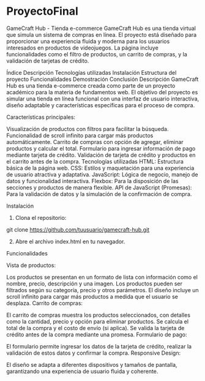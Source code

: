 # ProyectoFinal

GameCraft Hub - Tienda e-commerce
GameCraft Hub es una tienda virtual que simula un sistema de compras en línea. El proyecto está diseñado para proporcionar una experiencia fluida y moderna para los usuarios interesados en productos de videojuegos. La página incluye funcionalidades como el filtro de productos, un carrito de compras, y la validación de tarjetas de crédito.

Índice
Descripción
Tecnologías utilizadas
Instalación
Estructura del proyecto
Funcionalidades
Demostración
Conclusión
Descripción
GameCraft Hub es una tienda e-commerce creada como parte de un proyecto académico para la materia de fundamentos web. El objetivo del proyecto es simular una tienda en línea funcional con una interfaz de usuario interactiva, diseño adaptable y características específicas para el proceso de compra.

Características principales:

Visualización de productos con filtros para facilitar la búsqueda.
Funcionalidad de scroll infinito para cargar más productos automáticamente.
Carrito de compras con opción de agregar, eliminar productos y calcular el total.
Formulario para ingresar información de pago mediante tarjeta de crédito.
Validación de tarjeta de crédito y productos en el carrito antes de la compra.
Tecnologías utilizadas
HTML: Estructura básica de la página web.
CSS: Estilos y maquetación para una experiencia de usuario atractiva y adaptativa.
JavaScript: Lógica de negocio, manejo de datos y funcionalidad interactiva.
Flexbox: Para la disposición de las secciones y productos de manera flexible.
API de JavaScript (Promesas): Para la validación de datos y la simulación de la confirmación de compra.

Instalación
1. Clona el repositorio:

git clone https://github.com/tuusuario/gamecraft-hub.git

2. Abre el archivo index.html en tu navegador.

Funcionalidades

Vista de productos:

Los productos se presentan en un formato de lista con información como el nombre, precio, descripción y una imagen.
Los productos pueden ser filtrados según su categoría, precio y otros parámetros.
El diseño incluye un scroll infinito para cargar más productos a medida que el usuario se desplaza.
Carrito de compras:

El carrito de compras muestra los productos seleccionados, con detalles como la cantidad, precio y opción para eliminar productos.
Se calcula el total de la compra y el costo de envío (si aplica).
Se valida la tarjeta de crédito antes de la compra mediante una promesa.
Formulario de pago:

El formulario permite ingresar los datos de la tarjeta de crédito, realizar la validación de estos datos y confirmar la compra.
Responsive Design:

El diseño se adapta a diferentes dispositivos y tamaños de pantalla, garantizando una experiencia de usuario fluida y coherente.
